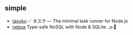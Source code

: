 ## simple

- [tasuku](https://github.com/privatenumber/tasuku) ✅ タスク — The minimal task runner for Node.js
- [neboa](https://github.com/aerotoad/neboa) Type-safe NoSQL with Node & SQLite. 🌫️💽